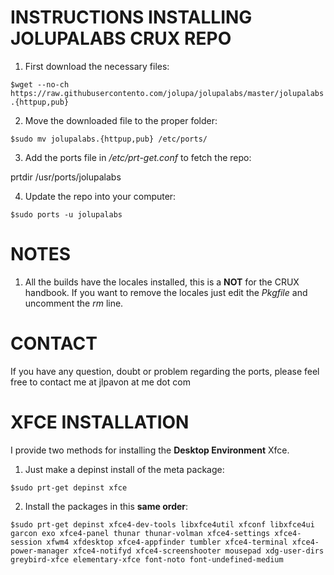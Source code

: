INSTRUCTIONS INSTALLING JOLUPALABS CRUX REPO
=====
1. First download the necessary files:

```$wget --no-ch https://raw.githubusercontento.com/jolupa/jolupalabs/master/jolupalabs.{httpup,pub}```

2. Move the downloaded file to the proper folder:

```$sudo mv jolupalabs.{httpup,pub} /etc/ports/```

3. Add the ports file in */etc/prt-get.conf* to fetch the repo:

prtdir /usr/ports/jolupalabs

4. Update the repo into your computer:

```$sudo ports -u jolupalabs```

NOTES
=====
1. All the builds have the locales installed, this is a **NOT** for the CRUX handbook. If you want to remove the locales just edit the *Pkgfile* and uncomment the *rm* line.

CONTACT
=====
If you have any question, doubt or problem regarding the ports, please feel free to contact me at jlpavon at me dot com

XFCE INSTALLATION
=====
I provide two methods for installing the **Desktop Environment** Xfce.
1. Just make a depinst install of the meta package:

```$sudo prt-get depinst xfce```

2. Install the packages in this **same order**:

```$sudo prt-get depinst xfce4-dev-tools libxfce4util xfconf libxfce4ui garcon exo xfce4-panel thunar thunar-volman xfce4-settings xfce4-session xfwm4 xfdesktop xfce4-appfinder tumbler xfce4-terminal xfce4-power-manager xfce4-notifyd xfce4-screenshooter mousepad xdg-user-dirs greybird-xfce elementary-xfce font-noto font-undefined-medium```


